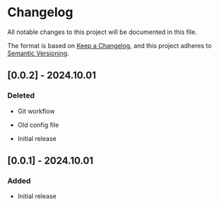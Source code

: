
# Changelog

All notable changes to this project will be documented in this file.

The format is based on [Keep a Changelog](https://keepachangelog.com/en/1.0.0/),
and this project adheres to [Semantic Versioning](https://semver.org/spec/v2.0.0.html).

## [0.0.2] - 2024.10.01

### Deleted
- Git workflow
- Old config file

- Initial release
## [0.0.1] - 2024.10.01

### Added

- Initial release

